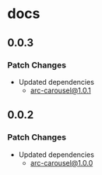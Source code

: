 # docs

## 0.0.3

### Patch Changes

- Updated dependencies
  - arc-carousel@1.0.1

## 0.0.2

### Patch Changes

- Updated dependencies
  - arc-carousel@1.0.0
